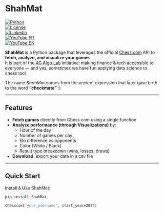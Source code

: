 # ShahMat

[![Python](https://img.shields.io/badge/Python-3.9%2B-blue.svg)](https://www.python.org/)  
[![License](https://img.shields.io/badge/License-MIT-green.svg)](LICENSE)  
[![LinkedIn](https://img.shields.io/badge/LinkedIn-Contact-purple.svg)](https://www.linkedin.com/in/anthony-gocmen/)  
[![YouTube FR](https://img.shields.io/badge/YouTube-French-red.svg)](https://www.youtube.com/@ag_algolab_fr)  
[![YouTube EN](https://img.shields.io/badge/YouTube-English-red.svg)](https://www.youtube.com/@ag_algolab)  


**ShahMat** is a Python package that leverages the official [Chess.com](https://www.chess.com) API to **fetch, analyze, and visualize your games**.  
It is part of the [AG Algo Lab](https://ag-algolab.github.io/) initiative: making finance & tech accessible to everyone — and yes, sometimes we have fun applying data science to chess too!

The name *ShahMat* comes from the ancient expression that later gave birth to the word **“checkmate”** :)  

---

## Features

- **Fetch games** directly from Chess.com using a single function
- **Analyze performance (through Visualizations)** by:
  - Hour of the day
  - Number of games per day
  - Elo difference vs opponents
  - Color (White / Black)
  - Result type breakdown (wins, losses, draws)
- **Download**: export your data in a csv file

---

## Quick Start

Install & Use ShahMat:
```bash
pip install ShahMat

chesscom('your_username', start_year=2024)
